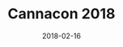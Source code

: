 ---
title: "Cannacon 2018"
date: 2018-02-16
picture: "/assets/camera-roll/2018/02/2018-02-16-cannacon-2018/20180216_233453006_iOS.jpg"
thumbnail: "/assets/camera-roll/2018/02/2018-02-16-cannacon-2018/20180216_233453006_iOS-thumbnail.jpg"
type: picture
tags:
  - Amber Brick
  - photograph
  - Cannacon
  - cannabis
  - Seattle Convention Center
  - Seattle
---